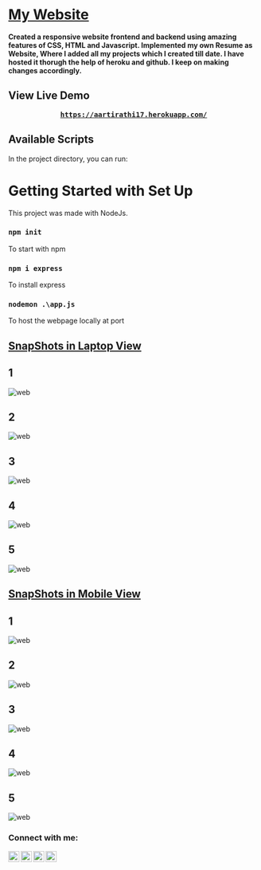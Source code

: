  # [My Website](https://aartirathi17.herokuapp.com/)
<b>Created a responsive website frontend and backend using amazing features of CSS, HTML and Javascript.
Implemented my own Resume as Website, Where I added all my projects which I created till date. I have hosted it thorugh the help of heroku and github. I keep on making changes accordingly.</b>

## View Live Demo
<pre><center><a href="https://aartirathi17.herokuapp.com/"><b>https://aartirathi17.herokuapp.com/</b></a></center></pre>

## Available Scripts

In the project directory, you can run:

# Getting Started with Set Up

This project was made with NodeJs.

### `npm init`

To start with npm

### `npm i express`

To install express

### `nodemon .\app.js`

To host the webpage locally at port

## [SnapShots in Laptop View](https://aartirathi17.herokuapp.com/)
## 1
![web](https://github.com/shinchancode/Portfolio/blob/main/Sample/l1.png)
## 2
![web](https://github.com/shinchancode/Portfolio/blob/main/Sample/l2.png)
## 3
![web](https://github.com/shinchancode/Portfolio/blob/main/Sample/l3.png)
## 4
![web](https://github.com/shinchancode/Portfolio/blob/main/Sample/l4.png)
## 5
![web](https://github.com/shinchancode/Portfolio/blob/main/Sample/l5.png)

## [SnapShots in Mobile View](https://aartirathi17.herokuapp.com/)
## 1
![web](https://github.com/shinchancode/Portfolio/blob/main/Sample/m1.jpeg)
## 2
![web](https://github.com/shinchancode/Portfolio/blob/main/Sample/m2.jpeg)
## 3
![web](https://github.com/shinchancode/Portfolio/blob/main/Sample/m3.jpeg)
## 4
![web](https://github.com/shinchancode/Portfolio/blob/main/Sample/m4.jpeg)
## 5
![web](https://github.com/shinchancode/Portfolio/blob/main/Sample/m5.jpeg)

### Connect with me:

[<img align="left" alt="codeSTACKr.com" width="22px" src="https://raw.githubusercontent.com/iconic/open-iconic/master/svg/globe.svg" />][website]
[<img align="left" alt="codeSTACKr | Twitter" width="22px" src="https://cdn.jsdelivr.net/npm/simple-icons@v3/icons/twitter.svg" />][twitter]
[<img align="left" alt="codeSTACKr | LinkedIn" width="22px" src="https://cdn.jsdelivr.net/npm/simple-icons@v3/icons/linkedin.svg" />][linkedin]
[<img align="left" alt="codeSTACKr | Instagram" width="22px" src="https://cdn.jsdelivr.net/npm/simple-icons@v3/icons/instagram.svg" />][instagram]

<br />

[website]: https://shinchancode.github.io/React-Portfolio/
[twitter]: https://twitter.com/CodeShinchan
[instagram]: https://www.instagram.com/shinchann_code/
[linkedin]: https://www.linkedin.com/in/aarti-rathi-a6031814b/
